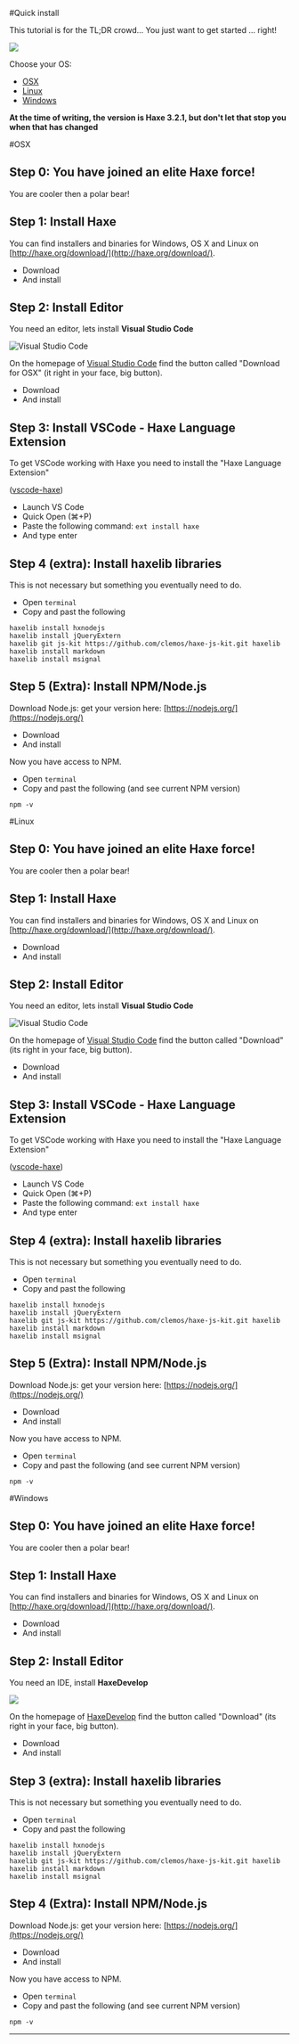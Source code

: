 #Quick install

This tutorial is for the TL;DR crowd...
You just want to get started ... right!

![](../img/tldr.gif)

Choose your OS:

* [OSX](#osx)
* [Linux](#linux)
* [Windows](#windows) 

__At the time of writing, the version is Haxe 3.2.1, but don't let that stop you when that has changed__

<a name="osx"></a>
#OSX

## Step 0: You have joined an elite Haxe force!

You are cooler then a polar bear!

## Step 1: Install Haxe

You can find installers and binaries for Windows, OS X and Linux on [http://haxe.org/download/](http://haxe.org/download/).

- Download 
- And install

## Step 2: Install Editor

You need an editor, lets install **Visual Studio Code**

![Visual Studio Code](https://code.visualstudio.com/home-screenshot-mac-lg.png)

On the homepage of [Visual Studio Code](https://code.visualstudio.com/) find the button called "Download for OSX" (it right in your face, big button).

- Download 
- And install

## Step 3: Install VSCode - Haxe Language Extension

To get VSCode working with Haxe you need to install the "Haxe Language Extension"

([vscode-haxe](https://marketplace.visualstudio.com/items?itemName=haxedevs.haxe))

- Launch VS Code
- Quick Open (⌘+P)
- Paste the following command: `ext install haxe`
- And type enter

## Step 4 (extra): Install haxelib libraries

This is not necessary but something you eventually need to do.

- Open `terminal`
- Copy and past the following

```
haxelib install hxnodejs
haxelib install jQueryExtern
haxelib git js-kit https://github.com/clemos/haxe-js-kit.git haxelib
haxelib install markdown
haxelib install msignal

```

## Step 5 (Extra): Install NPM/Node.js

Download Node.js: get your version here: [https://nodejs.org/](https://nodejs.org/)

- Download 
- And install

Now you have access to NPM.

- Open `terminal`
- Copy and past the following (and see current NPM version)

```
npm -v
```



<a name="linux"></a>
#Linux


## Step 0: You have joined an elite Haxe force!

You are cooler then a polar bear!

## Step 1: Install Haxe

You can find installers and binaries for Windows, OS X and Linux on [http://haxe.org/download/](http://haxe.org/download/).

- Download 
- And install

## Step 2: Install Editor

You need an editor, lets install **Visual Studio Code**

![Visual Studio Code](https://code.visualstudio.com/home-screenshot-mac-lg.png)

On the homepage of [Visual Studio Code](https://code.visualstudio.com/) find the button called "Download" (its right in your face, big button).

- Download 
- And install


## Step 3: Install VSCode - Haxe Language Extension

To get VSCode working with Haxe you need to install the "Haxe Language Extension"

([vscode-haxe](https://marketplace.visualstudio.com/items?itemName=haxedevs.haxe))

- Launch VS Code
- Quick Open (⌘+P)
- Paste the following command: `ext install haxe`
- And type enter

## Step 4 (extra): Install haxelib libraries

This is not necessary but something you eventually need to do.

- Open `terminal`
- Copy and past the following

```
haxelib install hxnodejs
haxelib install jQueryExtern
haxelib git js-kit https://github.com/clemos/haxe-js-kit.git haxelib
haxelib install markdown
haxelib install msignal

```

## Step 5 (Extra): Install NPM/Node.js

Download Node.js: get your version here: [https://nodejs.org/](https://nodejs.org/)

- Download 
- And install

Now you have access to NPM.

- Open `terminal`
- Copy and past the following (and see current NPM version)

```
npm -v
```



<a name="windows"></a>
#Windows


## Step 0: You have joined an elite Haxe force!

You are cooler then a polar bear!

## Step 1: Install Haxe

You can find installers and binaries for Windows, OS X and Linux on [http://haxe.org/download/](http://haxe.org/download/).

- Download 
- And install


## Step 2: Install Editor

You need an IDE, install **HaxeDevelop**

![](http://haxedevelop.org/img/haxedevelop-interface.jpg)

On the homepage of [HaxeDevelop](http://www.haxedevelop.org) find the button called "Download" (its right in your face, big button).

- Download 
- And install



## Step 3 (extra): Install haxelib libraries

This is not necessary but something you eventually need to do.

- Open `terminal`
- Copy and past the following

```
haxelib install hxnodejs
haxelib install jQueryExtern
haxelib git js-kit https://github.com/clemos/haxe-js-kit.git haxelib
haxelib install markdown
haxelib install msignal

```

## Step 4 (Extra): Install NPM/Node.js

Download Node.js: get your version here: [https://nodejs.org/](https://nodejs.org/)

- Download 
- And install


Now you have access to NPM.

- Open `terminal`
- Copy and past the following (and see current NPM version)

```
npm -v
```




---